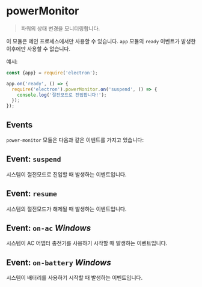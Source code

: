 # powerMonitor

> 파워의 상태 변경을 모니터링합니다.

이 모듈은 메인 프로세스에서만 사용할 수 있습니다. `app` 모듈의 `ready` 이벤트가
발생한 이후에만 사용할 수 없습니다.

예시:

```javascript
const {app} = require('electron');

app.on('ready', () => {
  require('electron').powerMonitor.on('suspend', () => {
    console.log('절전모드로 진입합니다!');
  });
});
```

## Events

`power-monitor` 모듈은 다음과 같은 이벤트를 가지고 있습니다:

## Event: `suspend`

시스템이 절전모드로 진입할 때 발생하는 이벤트입니다.

## Event: `resume`

시스템의 절전모드가 해제될 때 발생하는 이벤트입니다.

## Event: `on-ac` _Windows_

시스템이 AC 어뎁터 충전기를 사용하기 시작할 때 발생하는 이벤트입니다.

## Event: `on-battery` _Windows_

시스템이 배터리를 사용하기 시작할 때 발생하는 이벤트입니다.
